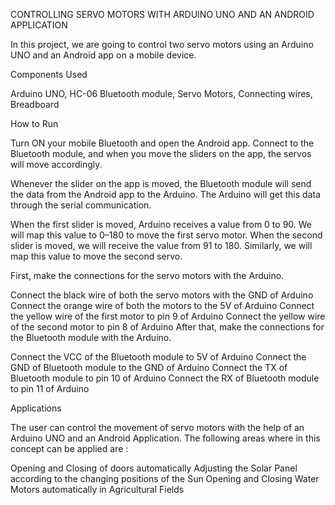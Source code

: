 CONTROLLING SERVO MOTORS WITH ARDUINO UNO AND AN ANDROID APPLICATION

In this project, we are going to control two servo motors using an Arduino UNO and an Android app on a mobile device.

Components Used

Arduino UNO, HC-06 Bluetooth module, Servo Motors, Connecting wires, Breadboard

How to Run

Turn ON your mobile Bluetooth and open the Android app. Connect to the Bluetooth module, and when you move the sliders on the app, the servos will move accordingly.

Whenever the slider on the app is moved, the Bluetooth module will send the data from the Android app to the Arduino. The Arduino will get this data through the serial communication.

When the first slider is moved, Arduino receives a value from 0 to 90. We will map this value to 0–180 to move the first servo motor. When the second slider is moved, we will receive the value from 91 to 180. Similarly, we will map this value to move the second servo.

First, make the connections for the servo motors with the Arduino.

Connect the black wire of both the servo motors with the GND of Arduino Connect the orange wire of both the motors to the 5V of Arduino Connect the yellow wire of the first motor to pin 9 of Arduino Connect the yellow wire of the second motor to pin 8 of Arduino After that, make the connections for the Bluetooth module with the Arduino.

Connect the VCC of the Bluetooth module to 5V of Arduino Connect the GND of Bluetooth module to the GND of Arduino Connect the TX of Bluetooth module to pin 10 of Arduino Connect the RX of Bluetooth module to pin 11 of Arduino

Applications


The user can control the movement of servo motors with the help of an Arduino UNO and an Android Application. The following areas where in this concept can be applied are :

Opening and Closing of doors automatically
Adjusting the Solar Panel according to the changing positions of the Sun
Opening and Closing Water Motors automatically in Agricultural Fields
